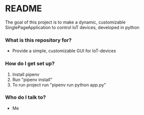 # README #

The goal of this project is to make a dynamic, customizable SinglePageApplication to control IoT devices, developed in python

### What is this repository for? ###

* Provide a simple, customizable GUI for IoT-devices

### How do I get set up? ###

1. Install pipenv
2. Run "pipenv install"
3. To run project run "pipenv run python app.py"

### Who do I talk to? ###
* Me